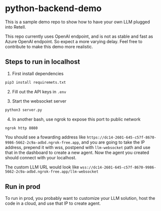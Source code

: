 # python-backend-demo

This is a sample demo repo to show how to have your own LLM plugged into Retell.

This repo currently uses OpenAI endpoint, and is not as stable and fast as Azure
OpenAI endpoint. So expect a more varying delay. Feel free to contribute to make
this demo more realistic.

## Steps to run in localhost

1. First install dependencies

```bash
pip3 install requiremets.txt
```

2. Fill out the API keys in `.env`

3. Start the websocket server

```bash
python3 server.py
```

4. In another bash, use ngrok to expose this port to public network

```bash
ngrok http 8080
```

You should see a fowarding address like
`https://dc14-2601-645-c57f-8670-9986-5662-2c9a-adbd.ngrok-free.app`, and you
are going to take the IP address, prepend it with wss, postpend with
`llm-websocket` path and use that in the dashboard to create a new agent. Now
the agent you created should connect with your localhost.

The custom LLM URL would look like
`wss://dc14-2601-645-c57f-8670-9986-5662-2c9a-adbd.ngrok-free.app/llm-websocket`

## Run in prod

To run in prod, you probably want to customize your LLM solution, host the code
in a cloud, and use that IP to create agent.
